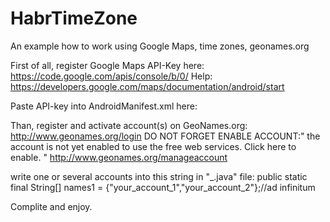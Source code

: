 HabrTimeZone
============

An example how to work using Google Maps, time zones, geonames.org

First of all, register Google Maps API-Key here: https://code.google.com/apis/console/b/0/
Help: https://developers.google.com/maps/documentation/android/start

Paste API-key into AndroidManifest.xml here:
<meta-data
            android:name="com.google.android.maps.v2.API_KEY"
            android:value="your_api_key" />

Than, register and activate account(s) on GeoNames.org: http://www.geonames.org/login
DO NOT FORGET ENABLE ACCOUNT:" the account is not yet enabled to use the free web services. Click here to enable. " http://www.geonames.org/manageaccount

write one or several accounts into this string in "\_.java" file:
public static final String[] names1 = {"your_account_1","your_account_2"};//ad infinitum

Complite and enjoy.
